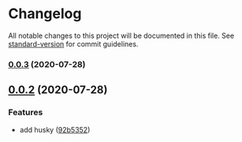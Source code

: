 # Changelog

All notable changes to this project will be documented in this file. See [standard-version](https://github.com/conventional-changelog/standard-version) for commit guidelines.

### [0.0.3](https://github.com/lvjiaxuan/vue-cli-plugin-webapp-stuff/compare/v0.0.2...v0.0.3) (2020-07-28)

## [0.0.2](https://github.com/lvjiaxuan/vue-cli-plugin-webapp-stuff/compare/92b53526a626f45d4dc274d05e950baffce07511...v0.0.2) (2020-07-28)


### Features

* add husky ([92b5352](https://github.com/lvjiaxuan/vue-cli-plugin-webapp-stuff/commit/92b53526a626f45d4dc274d05e950baffce07511))
